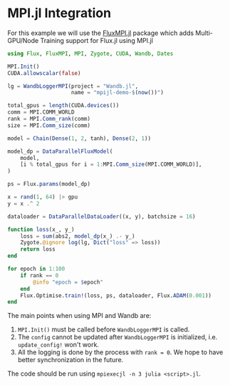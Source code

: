 # MPI.jl Integration

For this example we will use the [FluxMPI.jl](https://github.com/avik-pal/FluxMPI.jl) package which adds Multi-GPU/Node Training support for Flux.jl using MPI.jl

```julia
using Flux, FluxMPI, MPI, Zygote, CUDA, Wandb, Dates

MPI.Init()
CUDA.allowscalar(false)

lg = WandbLoggerMPI(project = "Wandb.jl",
                    name = "mpijl-demo-$(now())")

total_gpus = length(CUDA.devices())
comm = MPI.COMM_WORLD
rank = MPI.Comm_rank(comm)
size = MPI.Comm_size(comm)

model = Chain(Dense(1, 2, tanh), Dense(2, 1))

model_dp = DataParallelFluxModel(
    model,
    [i % total_gpus for i = 1:MPI.Comm_size(MPI.COMM_WORLD)],
)

ps = Flux.params(model_dp)

x = rand(1, 64) |> gpu
y = x .^ 2

dataloader = DataParallelDataLoader((x, y), batchsize = 16)

function loss(x_, y_)
    loss = sum(abs2, model_dp(x_) .- y_)
    Zygote.@ignore log(lg, Dict("loss" => loss))
    return loss
end

for epoch in 1:100
    if rank == 0
        @info "epoch = $epoch" 
    end
    Flux.Optimise.train!(loss, ps, dataloader, Flux.ADAM(0.001))
end
```

The main points when using MPI and Wandb are:

1. `MPI.Init()` must be called before `WandbLoggerMPI` is called.
2. The `config` cannot be updated after `WandbLoggerMPI` is initialized, i.e. `update_config!` won't work.
3. All the logging is done by the process with `rank = 0`. We hope to have better synchronization in the future.

The code should be run using `mpiexecjl -n 3 julia <script>.jl`.